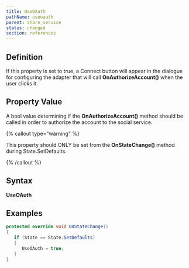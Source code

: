 ```yaml
---
title: UseOAuth
pathName: useoauth
parent: share_service
status: changed
section: references
---
```


## Definition

If this property is set to true, a Connect button will appear in the dialogue for configuring the adapter that will call **OnAuthorizeAccount()** when the user clicks it.

## Property Value

A bool value determining if the **OnAuthorizeAccount()** method should be called in order to authorize the account to the social service.

{% callout type="warning" %}

This property should ONLY be set from the **OnStateChange()** method during State.SetDefaults.

{% /callout %}

## Syntax

**UseOAuth**

## Examples

```csharp
protected override void OnStateChange()
{         
   if (State == State.SetDefaults)
   {
      UseOAuth = true;
   }
}
```
